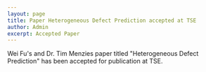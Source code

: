 ```yaml
---
layout: page
title: Paper Heterogeneous Defect Prediction accepted at TSE
author: Admin
excerpt: Accepted Paper
---
```


Wei Fu's and Dr. Tim Menzies paper titled "Heterogeneous Defect Prediction" has been accepted for publication at TSE.
